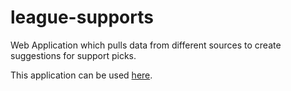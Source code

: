 league-supports
===============

Web Application which pulls data from different sources to create suggestions for support picks.

This application can be used [here](http://nava2.github.io/league-supports/).
